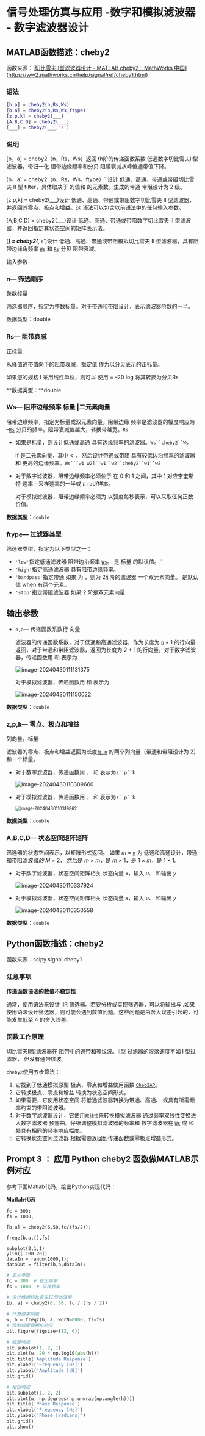 # 信号处理仿真与应用 -数字和模拟滤波器 - 数字滤波器设计

## MATLAB函数描述：cheby2

函数来源：[[切比雪夫II型滤波器设计 - MATLAB cheby2 - MathWorks 中国](https://ww2.mathworks.cn/help/signal/ref/cheby2.html)](https://ww2.mathworks.cn/help/signal/ref/cheby1.html)

### 语法

```matlab
[b,a] = cheby2(n,Rs,Ws)
[b,a] = cheby2(n,Rs,Ws,ftype)
[z,p,k] = cheby2(___)
[A,B,C,D] = cheby2(___)
[___] = cheby2(___,'s')
```

### 说明

[b，a] = cheby2（n，Rs，Ws）返回 th阶的传递函数系数 低通数字切比雪夫II型滤波器，带归一化 阻带边缘频率和分贝 阻带衰减从峰值通带值下降。

[b，a] = cheby2（n，Rs，Ws，ftype）` 设计 低通、高通、带通或带阻切比雪夫 II 型 filter，具体取决于 的值和 的元素数。生成的带通 带阻设计为 2 级。

[z,p,k] = cheby2(___)设计 低通、高通、带通或带阻数字切比雪夫 II 型滤波器，并返回其零点、极点和增益。这 语法可以包含以前语法中的任何输入参数。

[A,B,C,D] = cheby2(___)设计 低通、高通、带通或带阻数字切比雪夫 II 型滤波器，并返回指定其状态空间的矩阵表示法。

[___] = cheby2(___,'s')设计 低通、高通、带通或带阻模拟切比雪夫 II 型滤波器，具有阻带边缘角频率 [`Ws`](https://ww2.mathworks.cn/help/signal/ref/cheby2.html#bucr0qj-Ws) 和 [`Rs`](https://ww2.mathworks.cn/help/signal/ref/cheby2.html#bucr0qj_sep_shared-Rs) 分贝 阻带衰减。

输入参数

### n— 筛选顺序 

整数标量

筛选器顺序，指定为整数标量。对于带通和带阻设计，表示滤波器阶数的一半。

数据类型：double

### Rs— 阻带衰减 

正标量

从峰值通带值向下的阻带衰减，额定值 作为以分贝表示的正标量。

如果您的规格 l 采用线性单位，则可以 使用 = –20 log 将其转换为分贝Rs

**数据类型：**double

### Ws— 阻带边缘频率 标量 |二元素向量

阻带边缘频率，指定为标量或双元素向量。阻带边缘 频率是滤波器的幅度响应为 –[`Rs`](https://ww2.mathworks.cn/help/signal/ref/cheby2.html#bucr0qj_sep_shared-Rs) 分贝的频率。阻带衰减值越大，转换带越宽。`Rs`

- 如果是标量，则设计低通或高通 具有边缘频率的滤波器。`Ws``cheby2``Ws`

  if 是二元素向量，其中 < ， 然后设计带通或带阻 具有较低边沿频率的滤波器和 更高的边缘频率。`Ws``[w1 w2]``w1``w2``cheby2``w1``w2`

- 对于数字滤波器，阻带边缘频率必须位于 在 0 和 1 之间，其中 1 对应奈奎斯特 速率 - 采样速率的一半或 *π* rad/样本。

  对于模拟滤波器，阻带边缘频率必须为 以弧度每秒表示，可以采取任何正数 价值。

**数据类型：**`double`

### ftype— 过滤器类型

筛选器类型，指定为以下类型之一：

- `'low'`指定低通滤波器 阻带边沿频率 [`Ws`](https://ww2.mathworks.cn/help/signal/ref/cheby2.html#bucr0qj-Ws)。 是 标量 的默认值。``
- `'high'`指定高通滤波器 具有阻带边缘频率。
- `'bandpass'`指定带通 如果 为 ，则为 2[`N`](https://ww2.mathworks.cn/help/signal/ref/cheby2.html#bucr0qj_sep_shared-n) 阶的滤波器 一个双元素向量。 是默认值 when 有两个元素。
- `'stop'`指定带阻滤波器 如果 2 阶是双元素向量

## 输出参数

- `b,a`— 传递函数系数行 向量

  

  滤波器的传递函数系数，对于低通和高通滤波器，作为长度为 [`n`](https://ww2.mathworks.cn/help/signal/ref/cheby2.html#bucr0qj_sep_shared-n) + 1 的行向量返回，对于带通和带阻滤波器，返回为长度为 2 + 1 的行向量。对于数字滤波器，传递函数用 和 表示为
  
  ![image-20240430111131375](C:\Users\140104GX\AppData\Roaming\Typora\typora-user-images\image-20240430111131375.png)
  
  对于模拟滤波器，传递函数用 和 表示为
  
  ![image-20240430111150022](C:\Users\140104GX\AppData\Roaming\Typora\typora-user-images\image-20240430111150022.png)

**数据类型：**`double`

### z,p,k— 零点、极点和增益 

列向量，标量

滤波器的零点、极点和增益返回为长度[`为 n`](https://ww2.mathworks.cn/help/signal/ref/cheby2.html#bucr0qj_sep_shared-n) 的两个列向量（带通和带阻设计为 2）和一个标量。

- 对于数字滤波器，传递函数用 、 和 表示为`z``p``k`

  ![image-20240430110309660](C:\Users\140104GX\AppData\Roaming\Typora\typora-user-images\image-20240430110309660.png)

- 对于模拟滤波器，传递函数用 、 和 表示为`z``p``k`

  <img src="C:\Users\140104GX\AppData\Roaming\Typora\typora-user-images\image-20240430110319862.png" alt="image-20240430110319862" style="zoom:80%;" />

**数据类型：**`double`

### A,B,C,D— 状态空间矩阵矩阵 

筛选器的状态空间表示，以矩阵形式返回。 如果 *m* = [`n`](https://ww2.mathworks.cn/help/signal/ref/cheby1.html#bucqk89_sep_shared-n) 为 低通和高通设计，带通和带阻滤波器*的 M* = 2， 然后是 *m* × *m*，是 *m* × 1，是 1 × *m*，是 1 × 1。

- 对于数字滤波器，状态空间矩阵相关 状态向量 *x*，输入 *u*、 和输出 *y* 

  ![image-20240430110337924](C:\Users\140104GX\AppData\Roaming\Typora\typora-user-images\image-20240430110337924.png)

- 对于模拟滤波器，状态空间矩阵相关 状态向量 *x*，输入 *u*、 和输出 *y* 

  ![image-20240430110350558](C:\Users\140104GX\AppData\Roaming\Typora\typora-user-images\image-20240430110350558.png)

**数据类型：**`double`

## Python函数描述：cheby2

函数来源：scipy.signal.cheby1

### 注意事项
**传递函数语法的数值不稳定性**

通常，使用语法来设计 IIR 筛选器。若要分析或实现筛选器，可以将输出与 .如果使用语法设计筛选器，则可能会遇到数值问题。这些问题是由舍入误差引起的，可能发生低至 4 的舍入误差。

### 函数工作原理
切比雪夫II型滤波器在 阻带中的通带和等纹波。II型 过滤器的滚落速度不如 I 型过滤器， 但没有通带纹波。

`cheby2`使用五步算法：

1. 它找到了低通模拟原型 极点、零点和增益使用函数 [`Cheb2AP`](https://ww2.mathworks.cn/help/signal/ref/cheb2ap.html)。
2. 它转换极点、零点和增益 转换为状态空间形式。
3. 如果需要，它使用状态空间 将低通滤波器转换为带通、高通、 或具有所需频率约束的带阻滤波器。
4. 对于数字滤波器设计，它使用[`双线性`](https://ww2.mathworks.cn/help/signal/ref/bilinear.html)来转换模拟滤波器 通过频率双线性变换进入数字滤波器 预翘曲。仔细调整模拟滤波器的频率和 数字滤波器在 [`Ws`](https://ww2.mathworks.cn/help/signal/ref/cheby2.html#bucr0qj-Ws) 或 和 处具有相同的频率响应幅度。
5. 它转换状态空间过滤器 根据需要返回到传递函数或零极点增益形式。

## Prompt 3 ： 应用 Python cheby2 函数做MATLAB示例对应

参考下面Matlab代码，给出Python实现代码：

**Matlab代码**

```
fc = 300;
fs = 1000;

[b,a] = cheby2(6,50,fc/(fs/2));

freqz(b,a,[],fs)

subplot(2,1,1)
ylim([-100 20])
dataIn = randn(1000,1);
dataOut = filter(b,a,dataIn);
```




```python
# 定义参数
fc = 300  # 截止频率
fs = 1000  # 采样频率

# 设计低通切比雪夫II型滤波器
[b, a] = cheby2(6, 50, fc / (fs / 2))

# 计算频率响应
w, h = freqz(b, a, worN=8000, fs=fs)
# 绘制幅度和相位响应
plt.figure(figsize=(12, 6))

# 幅度响应
plt.subplot(1, 2, 1)
plt.plot(w, 20 * np.log10(abs(h)))
plt.title('Amplitude Response')
plt.xlabel('Frequency [Hz]')
plt.ylabel('Amplitude [dB]')
plt.grid()

# 相位响应
plt.subplot(1, 2, 2)
plt.plot(w, np.degrees(np.unwrap(np.angle(h))))
plt.title('Phase Response')
plt.xlabel('Frequency [Hz]')
plt.ylabel('Phase [radians]')
plt.grid()
plt.show()
```



